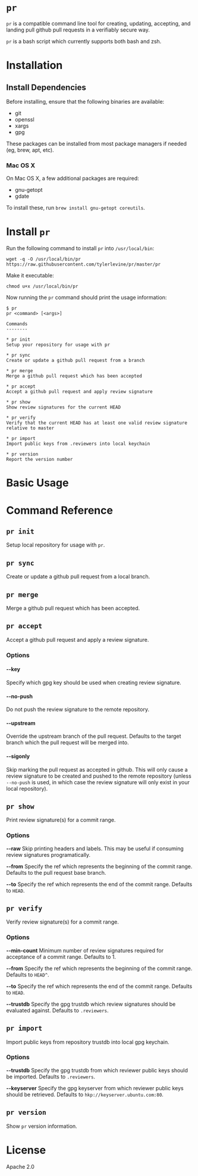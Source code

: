 # `pr`
`pr` is a compatible command line tool for creating, updating, accepting, and landing pull github pull requests in a verifiably secure way.

`pr` is a bash script which currently supports both bash and zsh.

# Installation

## Install Dependencies
Before installing, ensure that the following binaries are available:
* git
* openssl
* xargs
* gpg

These packages can be installed from most package managers if needed (eg, brew, apt, etc).

### Mac OS X
On Mac OS X, a few additional packages are required:
* gnu-getopt
* gdate

To install these, run `brew install gnu-getopt coreutils`.

# Install `pr`

Run the following command to install `pr` into `/usr/local/bin`:

`wget -q -O /usr/local/bin/pr https://raw.githubusercontent.com/tylerlevine/pr/master/pr`

Make it executable:

`chmod u+x /usr/local/bin/pr`

Now running the `pr` command should print the usage information:

```
$ pr
pr <command> [<args>]

Commands
--------

* pr init
Setup your repository for usage with pr

* pr sync
Create or update a github pull request from a branch

* pr merge
Merge a github pull request which has been accepted

* pr accept
Accept a github pull request and apply review signature

* pr show
Show review signatures for the current HEAD

* pr verify
Verify that the current HEAD has at least one valid review signature relative to master

* pr import
Import public keys from .reviewers into local keychain

* pr version
Report the version number
```

# Basic Usage

# Command Reference

## `pr init`
Setup local repository for usage with `pr`.

## `pr sync`
Create or update a github pull request from a local branch.

## `pr merge`
Merge a github pull request which has been accepted.

## `pr accept`
Accept a github pull request and apply a review signature.

### Options
#### --key
Specify which gpg key should be used when creating review signature.

#### --no-push
Do not push the review signature to the remote repository.

#### --upstream
Override the upstream branch of the pull request. Defaults to the target branch which the pull request will be merged into.

#### --sigonly
Skip marking the pull request as accepted in github. This will only cause a review signature to be created and pushed to the remote repository (unless `--no-push` is used, in which case the review signature will only exist in your local repository).

## `pr show`
Print review signature(s) for a commit range.

### Options
**--raw**
Skip printing headers and labels. This may be useful if consuming review signatures programatically.

**--from**
Specify the ref which represents the beginning of the commit range. Defaults to the pull request base branch.

**--to**
Specify the ref which represents the end of the commit range. Defaults to `HEAD`.

## `pr verify`
Verify review signature(s) for a commit range.

### Options
**--min-count**
Minimum number of review signatures required for acceptance of a commit range. Defaults to 1.

**--from**
Specify the ref which represents the beginning of the commit range. Defaults to `HEAD^`.

**--to**
Specify the ref which represents the end of the commit range. Defaults to `HEAD`.

**--trustdb**
Specify the gpg trustdb which review signatures should be evaluated against. Defaults to `.reviewers`.

## `pr import`
Import public keys from repository trustdb into local gpg keychain.

### Options
**--trustdb**
Specify the gpg trustdb from which reviewer public keys should be imported. Defaults to `.reviewers`.

**--keyserver**
Specify the gpg keyserver from which reviewer public keys should be retrieved. Defaults to `hkp://keyserver.ubuntu.com:80`.

## `pr version`
Show `pr` version information.

# License

Apache 2.0